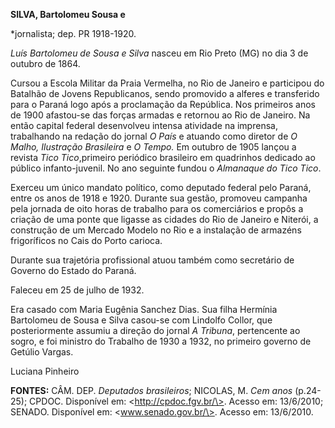 **SILVA, Bartolomeu Sousa e**

\*jornalista; dep. PR 1918-1920.

*Luís Bartolomeu de Sousa e Silva* nasceu em Rio Preto (MG) no dia 3 de
outubro de 1864.

Cursou a Escola Militar da Praia Vermelha, no Rio de Janeiro e
participou do Batalhão de Jovens Republicanos, sendo promovido a alferes
e transferido para o Paraná logo após a proclamação da República. Nos
primeiros anos de 1900 afastou-se das forças armadas e retornou ao Rio
de Janeiro. Na então capital federal desenvolveu intensa atividade na
imprensa, trabalhando na redação do jornal *O País* e atuando como
diretor de *O Malho, Ilustração Brasileira* e *O Tempo.* Em outubro de
1905 lançou a revista *Tico Tico*,primeiro periódico brasileiro em
quadrinhos dedicado ao público infanto-juvenil. No ano seguinte fundou o
*Almanaque do Tico Tico*.

Exerceu um único mandato político, como deputado federal pelo Paraná,
entre os anos de 1918 e 1920. Durante sua gestão, promoveu campanha pela
jornada de oito horas de trabalho para os comerciários e propôs a
criação de uma ponte que ligasse as cidades do Rio de Janeiro e Niterói,
a construção de um Mercado Modelo no Rio e a instalação de armazéns
frigoríficos no Cais do Porto carioca.

Durante sua trajetória profissional atuou também como secretário de
Governo do Estado do Paraná.

Faleceu em 25 de julho de 1932.

Era casado com Maria Eugênia Sanchez Dias. Sua filha Hermínia Bartolomeu
de Sousa e Silva casou-se com Lindolfo Collor, que posteriormente
assumiu a direção do jornal *A Tribuna*, pertencente ao sogro, e foi
ministro do Trabalho de 1930 a 1932, no primeiro governo de Getúlio
Vargas.

Luciana Pinheiro

**FONTES:** CÂM. DEP. *Deputados brasileiros*; NICOLAS, M. *Cem anos*
(p.24-25); CPDOC. Disponível em: \<http://cpdoc.fgv.br/\>. Acesso em:
13/6/2010; SENADO. Disponível em: \<www.senado.gov.br/\>. Acesso em:
13/6/2010.
